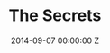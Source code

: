 ---
title: The Secrets
date: 2014-09-07 00:00:00 Z
categories:
- television
tags:
- example
- news
- story
img: "/uploads/shaheen-baig-casting-the-secrets.jpg"
director: Dominic Savage
with: Olivia Colman, Ashley Walters, Joanne Froggatt
imdb: "http://www.imdb.com/title/tt3376510/"
video: xfqq26g0ph
layout: project
---